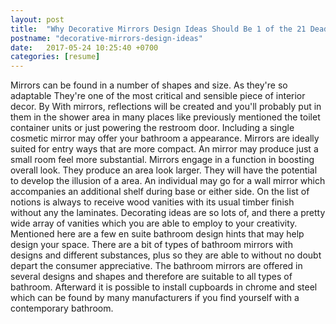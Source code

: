 ```yaml
---
layout: post
title:  "Why Decorative Mirrors Design Ideas Should Be 1 of the 21 Deadly Sins"
postname: "decorative-mirrors-design-ideas"
date:   2017-05-24 10:25:40 +0700
categories: [resume]
---
```

Mirrors can be found in a number of shapes and size. As they're so adaptable They're one of the most critical and sensible piece of interior decor. By With mirrors, reflections will be created and you'll probably put in them in the shower area in many places like previously mentioned the toilet container units or just powering the restroom door. Including a single cosmetic mirror may offer your bathroom a appearance. Mirrors are ideally suited for entry ways that are more compact. An mirror may produce just a small room feel more substantial. Mirrors engage in a function in boosting overall look. They produce an area look larger. They will have the potential to develop the illusion of a area. An individual may go for a wall mirror which accompanies an additional shelf during base or either side. On the list of notions is always to receive wood vanities with its usual timber finish without any the laminates. Decorating ideas are so lots of, and there a pretty wide array of vanities which you are able to employ to your creativity. Mentioned here are a few en suite bathroom design hints that may help design your space. There are a bit of types of bathroom mirrors with designs and different substances, plus so they are able to without no doubt depart the consumer appreciative. The bathroom mirrors are offered in several designs and shapes and therefore are suitable to all types of bathroom. Afterward it is possible to install cupboards in chrome and steel which can be found by many manufacturers if you find yourself with a contemporary bathroom.
